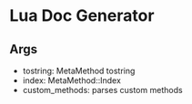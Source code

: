 # Lua Doc Generator

## Args

- tostring: MetaMethod tostring
- index: MetaMethod::Index
- custom_methods: parses custom methods
